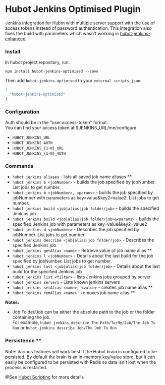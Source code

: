 # Hubot Jenkins Optimised Plugin

Jenkins integration for Hubot with multiple server support with the use of access tokens instead of password authentication. This integration also fixes the build with parameters which wasn't working in [hubot-jenkins-enhanced](https://github.com/codeandfury/hubot-jenkins-enhanced).

### Install
In hubot project repository, run:

```
npm install hubot-jenkins-optimised --save
```

Then add `hubot-jenkins-optimised` to your `external-scripts.json`:

```json
[
  "hubot-jenkins-optimised"
]
```

### Configuration
Auth should be in the "user:access-token" format.\
You can find your access token at $JENKINS_URL/me/configure

- ```HUBOT_JENKINS_URL```
- ```HUBOT_JENKINS_AUTH```
- ```HUBOT_JENKINS_{1-N}_URL```
- ```HUBOT_JENKINS_{1-N}_AUTH```

### Commands
- ```hubot jenkins aliases``` - lists all saved job name aliases **
- ```hubot jenkins b <jobNumber>``` - builds the job specified by jobNumber. List jobs to get number.
- ```hubot jenkins b <jobNumber>, <params>``` - builds the job specified by jobNumber with parameters as key=value&key2=value2. List jobs to get number.
- ```hubot jenkins build <job|alias|job folder/job>``` - builds the specified Jenkins job
- ```hubot jenkins build <job|alias|job folder/job>&<params>``` - builds the specified Jenkins job with parameters as key=value&key2=value2
- ```hubot jenkins d <jobNumber>``` - Describes the job specified by jobNumber. List jobs to get number.
- ```hubot jenkins describe <job|alias|job folder/job>``` - Describes the specified Jenkins job
- ```hubot jenkins getAlias <name>``` - Retrieve value of job name alias **
- ```hubot jenkins l <jobNumber>``` - Details about the last build for the job specified by jobNumber. List jobs to get number.
- ```hubot jenkins last <job|alias|job folder/job>``` - Details about the last build for the specified Jenkins job
- ```hubot jenkins list <filter>``` - lists Jenkins jobs grouped by server
- ```hubot jenkins servers``` - Lists known jenkins servers
- ```hubot jenkins setAlias <name>, <value>``` - creates job name alias **
- ```hubot jenkins remAlias <name>``` - removes job name alias **

**Notes:** 
- Job Folder/Job can be either the absolute path to the job or the folder containing the job. \
For example, `hubot jenkins describe The Path/To/My/Job/The Job To Run` or `hubot jenkins describe Job/The Job To Run`

### Persistence **
Note: Various features will work best if the Hubot brain is configured to be persisted. By default
the brain is an in-memory key/value store, but it can easily be configured to be persisted with Redis so
data isn't lost when the process is restarted.

@See [Hubot Scripting](https://hubot.github.com/docs/scripting/) for more details
